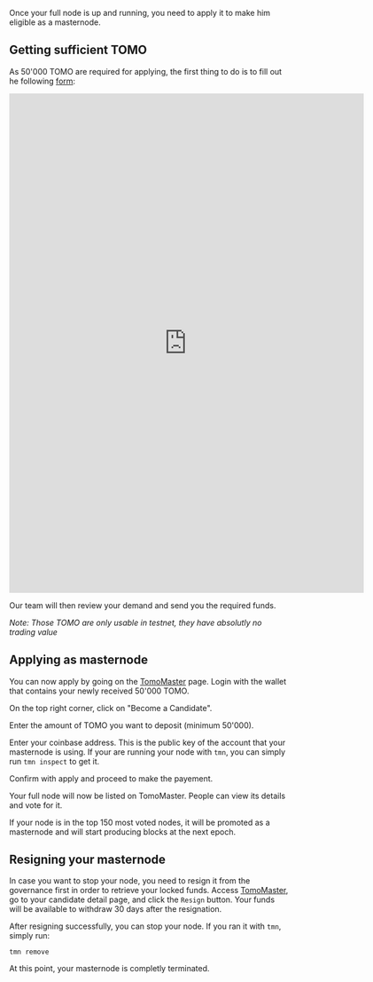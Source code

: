 
Once your full node is up and running, you need to apply it to make him eligible as a masternode.

## Getting sufficient TOMO
As 50'000 TOMO are required for applying, the first thing to do is to fill out he following [form](https://docs.google.com/forms/d/183UxYRET9I183L7lFHCredjaTd9oj4kmf4UdH7eLNNs):

<iframe src="https://docs.google.com/forms/d/e/1FAIpQLSf0BiG8Rs5v4ItkwykgWUXsavLRZNA9W_EHTDis7klk5mNJnw/viewform?embedded=true" width="640" height="900" frameborder="0" marginheight="0" marginwidth="0">Loading...</iframe>

Our team will then review your demand and send you the required funds.

*Note: Those TOMO are only usable in testnet, they have absolutly no trading value*

## Applying as masternode
You can now apply by going on the [TomoMaster](https://master.testnet.tomochain.com) page.
Login with the wallet that contains your newly received 50'000 TOMO.

On the top right corner, click on "Become a Candidate".

Enter the amount of TOMO you want to deposit (minimum 50'000).

Enter your coinbase address. This is the public key of the account that your masternode is using. 
If your are running your node with `tmn`, you can simply run `tmn inspect` to get it.

Confirm with apply and proceed to make the payement.

Your full node will now be listed on TomoMaster.
People can view its details and vote for it.

If your node is in the top 150 most voted nodes, it will be promoted as a masternode and will start producing blocks at the next epoch.

## Resigning your masternode
In case you want to stop your node, you need to resign it from the governance first in order to retrieve your locked funds.
Access [TomoMaster](https://master.testnet.tomochain.com), go to your candidate detail page, and click the `Resign` button.
Your funds will be available to withdraw 30 days after the resignation.

After resigning successfully, you can stop your node. If you ran it with `tmn`, simply run:
```
tmn remove
```

At this point, your masternode is completly terminated.
